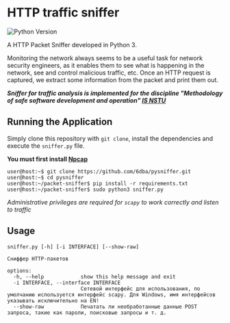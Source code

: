 # HTTP traffic sniffer

![Python Version](https://img.shields.io/badge/python-3.8+-blue?style=for-the-badge&logo=python)

A HTTP Packet Sniffer developed in Python 3.

Monitoring the network always seems to be a useful task for network security engineers, as it enables them to see what is happening in the network, see and control malicious traffic, etc. Once an HTTP request is captured, we extract some information from the packet and print them out.

***Sniffer for traffic analysis is implemented for the discipline "Methodology of safe software development and operation" [IS NSTU](https://ciu.nstu.ru/kaf/zi)***

## Running the Application
Simply clone this repository with `git clone`, install the dependencies and execute the 
`sniffer.py` file.

**You must first install [Npcap](https://npcap.com/)**
```
user@host:~$ git clone https://github.com/6dba/pysniffer.git
user@host:~$ cd pysniffer
user@host:~/packet-sniffer$ pip install -r requirements.txt
user@host:~/packet-sniffer$ sudo python3 sniffer.py
```

*Administrative privileges are required for `scapy` to work correctly and listen to traffic*

## Usage
```
sniffer.py [-h] [-i INTERFACE] [--show-raw]

Сниффер HTTP-пакетов

options:
  -h, --help            show this help message and exit
  -i INTERFACE, --interface INTERFACE
                        Сетевой интерфейс для использования, по умолчанию используется интерфейс scapy. Для Windows, имя интерфейсов указывать исключительно на EN!
  --show-raw            Печатать ли необработанные данные POST запроса, такие как пароли, поисковые запросы и т. д.
```